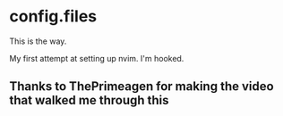 # config.files

This is the way.

My first attempt at setting up nvim. I'm hooked.


## Thanks to ThePrimeagen for making the video that walked me through this
